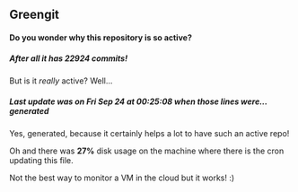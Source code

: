 ## Greengit

#### Do you wonder why this repository is so active?

##### After all it has 22924 commits!

But is it *really* active? Well...

##### Last update was on Fri Sep 24 at 00:25:08 when those lines were... generated

Yes, generated, because it certainly helps a lot to have such an active repo!

Oh and there was **27%** disk usage on the machine
where there is the cron updating this file.

Not the best way to monitor a VM in the cloud but it works! :)
